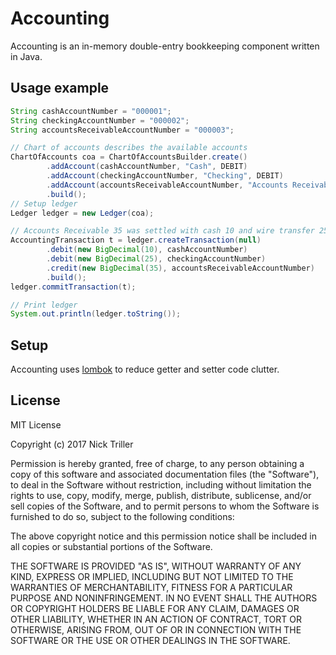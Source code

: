 # Accounting
Accounting is an in-memory double-entry bookkeeping component written in Java.

## Usage example
```Java
String cashAccountNumber = "000001";
String checkingAccountNumber = "000002";
String accountsReceivableAccountNumber = "000003";

// Chart of accounts describes the available accounts
ChartOfAccounts coa = ChartOfAccountsBuilder.create()
        .addAccount(cashAccountNumber, "Cash", DEBIT)
        .addAccount(checkingAccountNumber, "Checking", DEBIT)
        .addAccount(accountsReceivableAccountNumber, "Accounts Receivable", DEBIT)
        .build();
// Setup ledger
Ledger ledger = new Ledger(coa);

// Accounts Receivable 35 was settled with cash 10 and wire transfer 25
AccountingTransaction t = ledger.createTransaction(null)
        .debit(new BigDecimal(10), cashAccountNumber)
        .debit(new BigDecimal(25), checkingAccountNumber)
        .credit(new BigDecimal(35), accountsReceivableAccountNumber)
        .build();
ledger.commitTransaction(t);

// Print ledger
System.out.println(ledger.toString());
```

## Setup

Accounting uses [lombok](https://projectlombok.org/) to reduce getter and setter code clutter.

## License

MIT License

Copyright (c) 2017 Nick Triller

Permission is hereby granted, free of charge, to any person obtaining a copy
of this software and associated documentation files (the "Software"), to deal
in the Software without restriction, including without limitation the rights
to use, copy, modify, merge, publish, distribute, sublicense, and/or sell
copies of the Software, and to permit persons to whom the Software is
furnished to do so, subject to the following conditions:

The above copyright notice and this permission notice shall be included in all
copies or substantial portions of the Software.

THE SOFTWARE IS PROVIDED "AS IS", WITHOUT WARRANTY OF ANY KIND, EXPRESS OR
IMPLIED, INCLUDING BUT NOT LIMITED TO THE WARRANTIES OF MERCHANTABILITY,
FITNESS FOR A PARTICULAR PURPOSE AND NONINFRINGEMENT. IN NO EVENT SHALL THE
AUTHORS OR COPYRIGHT HOLDERS BE LIABLE FOR ANY CLAIM, DAMAGES OR OTHER
LIABILITY, WHETHER IN AN ACTION OF CONTRACT, TORT OR OTHERWISE, ARISING FROM,
OUT OF OR IN CONNECTION WITH THE SOFTWARE OR THE USE OR OTHER DEALINGS IN THE
SOFTWARE.
